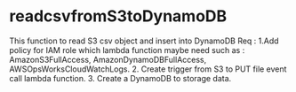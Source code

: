 # readcsvfromS3toDynamoDB
This function to read S3 csv object and insert into DynamoDB
Req :
1.Add policy  for IAM role which lambda function maybe need such as : AmazonS3FullAccess, AmazonDynamoDBFullAccess, AWSOpsWorksCloudWatchLogs. 
2. Create trigger from S3 to PUT file event call lambda function.
3. Create a DynamoDB to storage data.
